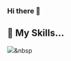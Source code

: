 ### Hi there 👋



## 🌈 My Skills...
<img src="https://img.shields.io/badge/Python-3776AB?style=flat-square&logo=Python&logoColor=white"/></a>&nbsp


<!--
**PSYcode04/PSYcode04** is a ✨ _special_ ✨ repository because its `README.md` (this file) appears on your GitHub profile.

Here are some ideas to get you started:

- 🔭 I’m currently working on ...
- 🌱 I’m currently learning ...
- 👯 I’m looking to collaborate on ...
- 🤔 I’m looking for help with ...
- 💬 Ask me about ...
- 📫 How to reach me: ...
- 😄 Pronouns: ...
- ⚡ Fun fact: ...
-->
